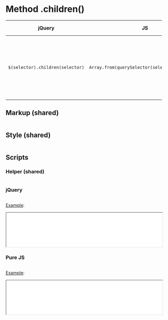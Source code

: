 # Method .children()

| jQuery | JS | Description | API Reference |
|:--:|:--:|:--:|:--:|
| `$(selector).children(selector)` | `Array.from(querySelector(selector).children)` | Get the **_children_** of each element in the set of matched elements, optionally filtered by a selector. | [API doc](https://api.jquery.com/children/) |

## Markup (shared)

```html:example.html
```

## Style (shared)

```css:src/style.css
```

## Scripts

### Helper (shared)

```js:src/main.js
```

### jQuery

```js:src/jquery.js
```

[Example](example.html?jquery):

<iframe width="100%" height="110" src="example.html?jquery"></iframe>

### Pure JS

```js:src/pure.js
```

[Example](example.html?pure):

<iframe width="100%" height="110" src="example.html?pure"></iframe>
